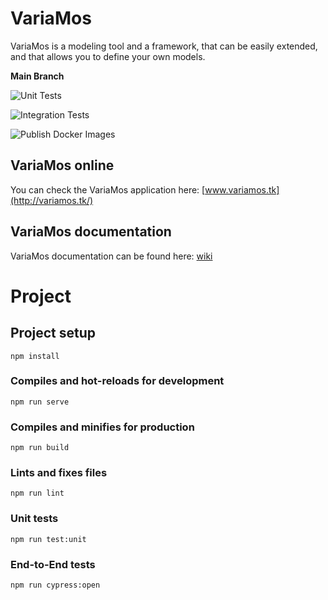 # VariaMos

VariaMos is a modeling tool and a framework, that can be easily extended, and that allows you to define your own models.

**Main Branch**

![Unit Tests](https://github.com/danielgara/VariaMos/workflows/Unit%20Tests/badge.svg?branch=main)

![Integration Tests](https://github.com/danielgara/VariaMos/workflows/Integration%20Tests/badge.svg?branch=main)

![Publish Docker Images](https://github.com/danielgara/VariaMos/workflows/Publish%20Docker%20Images/badge.svg)

## VariaMos online
You can check the VariaMos application here: [www.variamos.tk](http://variamos.tk/)

## VariaMos documentation
VariaMos documentation can be found here: [wiki](https://github.com/danielgara/VariaMos/wiki/)

# Project

## Project setup
```
npm install
```

### Compiles and hot-reloads for development
```
npm run serve
```

### Compiles and minifies for production
```
npm run build
```

### Lints and fixes files
```
npm run lint
```

### Unit tests
```
npm run test:unit
```

### End-to-End tests
```
npm run cypress:open
```